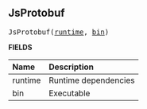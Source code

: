 <!-- Generated with Stardoc: http://skydoc.bazel.build -->

<a id="#JsProtobuf"></a>

## JsProtobuf

<pre>
JsProtobuf(<a href="#JsProtobuf-runtime">runtime</a>, <a href="#JsProtobuf-bin">bin</a>)
</pre>

**FIELDS**

| Name                                   | Description          |
| :------------------------------------- | :------------------- |
| <a id="JsProtobuf-runtime"></a>runtime | Runtime dependencies |
| <a id="JsProtobuf-bin"></a>bin         | Executable           |

